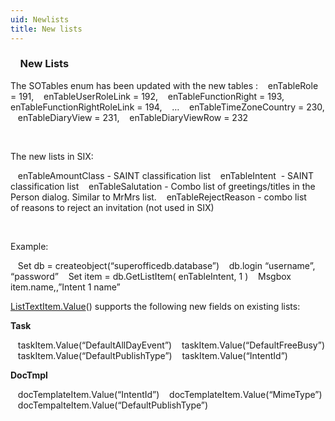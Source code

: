 ```yaml
---
uid: Newlists
title: New lists
---
```


###     New Lists

The SOTables enum has been updated with the new tables :
   enTableRole = 191,
   enTableUserRoleLink = 192,
   enTableFunctionRight = 193,
   enTableFunctionRightRoleLink = 194,
   …
   enTableTimeZoneCountry = 230,
   enTableDiaryView = 231,
   enTableDiaryViewRow = 232

 

The new lists in SIX:

   enTableAmountClass - SAINT classification list
   enTableIntent  - SAINT classification list
   enTableSalutation - Combo list of greetings/titles in the Person dialog. Similar to MrMrs list.
   enTableRejectReason - combo list of reasons to reject an invitation (not used in SIX)
 

 

Example:

   Set db = createobject(“superofficedb.database”)
   db.login “username”, “password”
   Set item = db.GetListItem( enTableIntent, 1 )
   Msgbox item.name,,”Intent 1 name”

[ListTextItem.Value](SUPEROFFICEDBLib~IListTextItem~Value.md)() supports the following new fields on existing lists:

**Task**

   taskItem.Value(“DefaultAllDayEvent”)
   taskItem.Value(“DefaultFreeBusy”)
   taskItem.Value(“DefaultPublishType”)
   taskItem.Value(“IntentId”)

**DocTmpl**

   docTemplateItem.Value(“IntentId”)
   docTemplateItem.Value(“MimeType”)
   docTempalteItem.Value(“DefaultPublishType”)